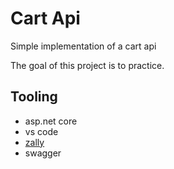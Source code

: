 # Cart Api
Simple implementation of a cart api

The goal of this project is to practice.

## Tooling
 * asp.net core
 * vs code
 * [zally](https://github.com/zalando-incubator/zally)
 * swagger